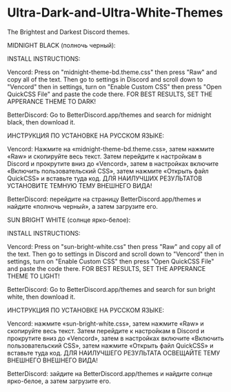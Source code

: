 # Ultra-Dark-and-Ultra-White-Themes
The Brightest and Darkest Discord themes.

MIDNIGHT BLACK (полночь черный):

INSTALL INSTRUCTIONS:

Vencord: Press on "midnight-theme-bd.theme.css" then press "Raw" and copy all of the text. Then go to settings in Discord and scroll down to "Vencord" then in settings, turn on "Enable Custom CSS" then press "Open QuickCSS File" and paste the code there. FOR BEST RESULTS, SET THE APPERANCE THEME TO DARK!

BetterDiscord: Go to BetterDiscord.app/themes and search for midnight black, then download it.

ИНСТРУКЦИЯ ПО УСТАНОВКЕ НА РУССКОМ ЯЗЫКЕ:

Vencord: Нажмите на «midnight-theme-bd.theme.css», затем нажмите «Raw» и скопируйте весь текст. Затем перейдите к настройкам в Discord и прокрутите вниз до «Vencord», затем в настройках включите «Включить пользовательский CSS», затем нажмите «Открыть файл QuickCSS» и вставьте туда код. ДЛЯ НАИЛУЧШИХ РЕЗУЛЬТАТОВ УСТАНОВИТЕ ТЕМНУЮ ТЕМУ ВНЕШНЕГО ВИДА!

BetterDiscord: перейдите на страницу BetterDiscord.app/themes и найдите «полночь черный», а затем загрузите его.

SUN BRIGHT WHITE (солнце ярко-белое):

INSTALL INSTRUCTIONS:

Vencord: Press on "sun-bright-white.css" then press "Raw" and copy all of the text. Then go to settings in Discord and scroll down to "Vencord" then in settings, turn on "Enable Custom CSS" then press "Open QuickCSS File" and paste the code there. FOR BEST RESULTS, SET THE APPERANCE THEME TO LIGHT!

BetterDiscord: Go to BetterDiscord.app/themes and search for sun bright white, then download it.

ИНСТРУКЦИЯ ПО УСТАНОВКЕ НА РУССКОМ ЯЗЫКЕ:

Vencord: нажмите «sun-bright-white.css», затем нажмите «Raw» и скопируйте весь текст. Затем перейдите к настройкам в Discord и прокрутите вниз до «Vencord», затем в настройках включите «Включить пользовательский CSS», затем нажмите «Открыть файл QuickCSS» и вставьте туда код. ДЛЯ НАИЛУЧШЕГО РЕЗУЛЬТАТА ОСВЕЩАЙТЕ ТЕМУ ВНЕШНЕГО ВНЕШНЕГО ВИДА!

BetterDiscord: зайдите на BetterDiscord.app/themes и найдите солнце ярко-белое, а затем загрузите его.
